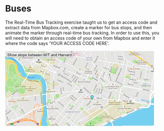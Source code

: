 # Buses
The Real-Time Bus Tracking exercise taught us to get an access code and extract data from Mapbox.com, create a marker for bus stops, and then animate the marker through real-time bus tracking.  In order to use this, you will need to obtain an access code of your own from Mapbox and enter it where the code says 'YOUR ACCESS CODE HERE'.

![Buses](Buses.png)
